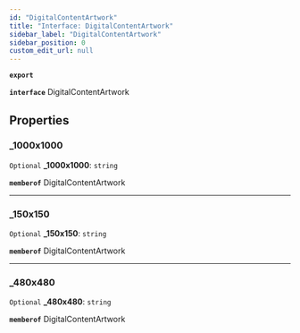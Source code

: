 ```yaml
---
id: "DigitalContentArtwork"
title: "Interface: DigitalContentArtwork"
sidebar_label: "DigitalContentArtwork"
sidebar_position: 0
custom_edit_url: null
---
```


**`export`**

**`interface`** DigitalContentArtwork

## Properties

### \_1000x1000

 `Optional` **\_1000x1000**: `string`

**`memberof`** DigitalContentArtwork

___

### \_150x150

 `Optional` **\_150x150**: `string`

**`memberof`** DigitalContentArtwork

___

### \_480x480

 `Optional` **\_480x480**: `string`

**`memberof`** DigitalContentArtwork
